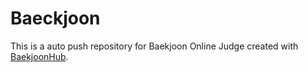 # Baeckjoon
This is a auto push repository for Baekjoon Online Judge created with [BaekjoonHub](https://github.com/BaekjoonHub/BaekjoonHub).
